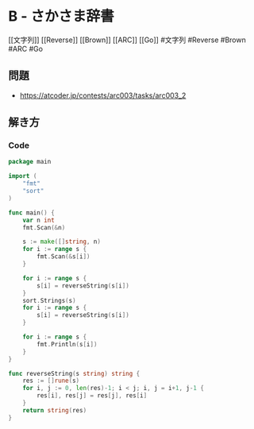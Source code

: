 # B - さかさま辞書
[[文字列]] [[Reverse]] [[Brown]] [[ARC]] [[Go]]
#文字列 #Reverse #Brown #ARC #Go 

## 問題
- https://atcoder.jp/contests/arc003/tasks/arc003_2

## 解き方
### Code
```go
package main

import (
	"fmt"
	"sort"
)

func main() {
	var n int
	fmt.Scan(&n)

	s := make([]string, n)
	for i := range s {
		fmt.Scan(&s[i])
	}

	for i := range s {
		s[i] = reverseString(s[i])
	}
	sort.Strings(s)
	for i := range s {
		s[i] = reverseString(s[i])
	}

	for i := range s {
		fmt.Println(s[i])
	}
}

func reverseString(s string) string {
	res := []rune(s)
	for i, j := 0, len(res)-1; i < j; i, j = i+1, j-1 {
		res[i], res[j] = res[j], res[i]
	}
	return string(res)
}
```